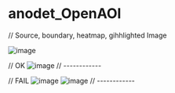 # anodet_OpenAOI


// Source, boundary, heatmap, gihhlighted Image

![image](https://user-images.githubusercontent.com/90014998/167331570-299d5e66-640d-43e6-8747-6b5aae694ab8.png)


// OK
![image](https://user-images.githubusercontent.com/90014998/167331235-2cf504ba-62d1-4600-8899-70af9de5065a.png)
// ------------

// FAIL
![image](https://user-images.githubusercontent.com/90014998/167331194-fbad72d6-e64a-4cb2-ba73-8618b81416d1.png)
![image](https://user-images.githubusercontent.com/90014998/167331215-6971fb11-2be7-4c10-9af3-ece8d6905648.png)
// ------------
